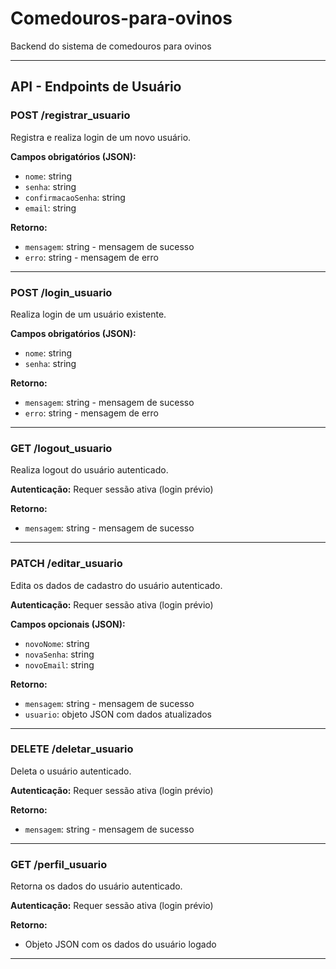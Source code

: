 # Comedouros-para-ovinos
Backend do sistema de comedouros para ovinos

---

## API - Endpoints de Usuário

### POST /registrar_usuario
Registra e realiza login de um novo usuário.

**Campos obrigatórios (JSON):**
- `nome`: string
- `senha`: string
- `confirmacaoSenha`: string
- `email`: string

**Retorno:**
- `mensagem`: string - mensagem de sucesso
- `erro`: string - mensagem de erro

---

### POST /login_usuario
Realiza login de um usuário existente.

**Campos obrigatórios (JSON):**
- `nome`: string
- `senha`: string

**Retorno:**
- `mensagem`: string - mensagem de sucesso
- `erro`: string - mensagem de erro

---

### GET /logout_usuario
Realiza logout do usuário autenticado.

**Autenticação:** Requer sessão ativa (login prévio)

**Retorno:**
- `mensagem`: string - mensagem de sucesso

---

### PATCH /editar_usuario
Edita os dados de cadastro do usuário autenticado.

**Autenticação:** Requer sessão ativa (login prévio)

**Campos opcionais (JSON):**
- `novoNome`: string
- `novaSenha`: string
- `novoEmail`: string

**Retorno:**
- `mensagem`: string - mensagem de sucesso
- `usuario`: objeto JSON com dados atualizados

---

### DELETE /deletar_usuario
Deleta o usuário autenticado.

**Autenticação:** Requer sessão ativa (login prévio)

**Retorno:**
- `mensagem`: string - mensagem de sucesso

---

### GET /perfil_usuario
Retorna os dados do usuário autenticado.

**Autenticação:** Requer sessão ativa (login prévio)

**Retorno:**
- Objeto JSON com os dados do usuário logado

---

